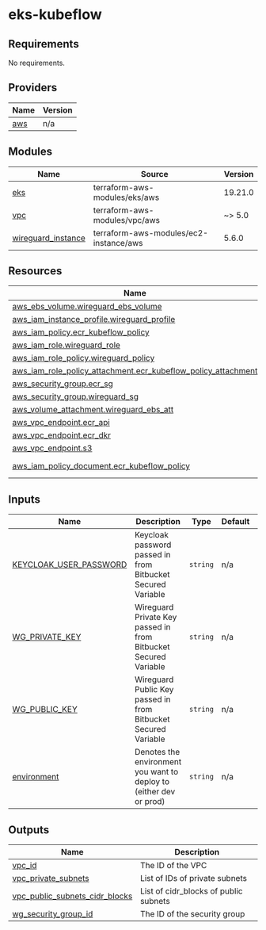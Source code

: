 # eks-kubeflow

<!-- BEGINNING OF PRE-COMMIT-TERRAFORM DOCS HOOK -->
## Requirements

No requirements.

## Providers

| Name | Version |
|------|---------|
| <a name="provider_aws"></a> [aws](#provider\_aws) | n/a |

## Modules

| Name | Source | Version |
|------|--------|---------|
| <a name="module_eks"></a> [eks](#module\_eks) | terraform-aws-modules/eks/aws | 19.21.0 |
| <a name="module_vpc"></a> [vpc](#module\_vpc) | terraform-aws-modules/vpc/aws | ~> 5.0 |
| <a name="module_wireguard_instance"></a> [wireguard\_instance](#module\_wireguard\_instance) | terraform-aws-modules/ec2-instance/aws | 5.6.0 |

## Resources

| Name | Type |
|------|------|
| [aws_ebs_volume.wireguard_ebs_volume](https://registry.terraform.io/providers/hashicorp/aws/latest/docs/resources/ebs_volume) | resource |
| [aws_iam_instance_profile.wireguard_profile](https://registry.terraform.io/providers/hashicorp/aws/latest/docs/resources/iam_instance_profile) | resource |
| [aws_iam_policy.ecr_kubeflow_policy](https://registry.terraform.io/providers/hashicorp/aws/latest/docs/resources/iam_policy) | resource |
| [aws_iam_role.wireguard_role](https://registry.terraform.io/providers/hashicorp/aws/latest/docs/resources/iam_role) | resource |
| [aws_iam_role_policy.wireguard_policy](https://registry.terraform.io/providers/hashicorp/aws/latest/docs/resources/iam_role_policy) | resource |
| [aws_iam_role_policy_attachment.ecr_kubeflow_policy_attachment](https://registry.terraform.io/providers/hashicorp/aws/latest/docs/resources/iam_role_policy_attachment) | resource |
| [aws_security_group.ecr_sg](https://registry.terraform.io/providers/hashicorp/aws/latest/docs/resources/security_group) | resource |
| [aws_security_group.wireguard_sg](https://registry.terraform.io/providers/hashicorp/aws/latest/docs/resources/security_group) | resource |
| [aws_volume_attachment.wireguard_ebs_att](https://registry.terraform.io/providers/hashicorp/aws/latest/docs/resources/volume_attachment) | resource |
| [aws_vpc_endpoint.ecr_api](https://registry.terraform.io/providers/hashicorp/aws/latest/docs/resources/vpc_endpoint) | resource |
| [aws_vpc_endpoint.ecr_dkr](https://registry.terraform.io/providers/hashicorp/aws/latest/docs/resources/vpc_endpoint) | resource |
| [aws_vpc_endpoint.s3](https://registry.terraform.io/providers/hashicorp/aws/latest/docs/resources/vpc_endpoint) | resource |
| [aws_iam_policy_document.ecr_kubeflow_policy](https://registry.terraform.io/providers/hashicorp/aws/latest/docs/data-sources/iam_policy_document) | data source |

## Inputs

| Name | Description | Type | Default | Required |
|------|-------------|------|---------|:--------:|
| <a name="input_KEYCLOAK_USER_PASSWORD"></a> [KEYCLOAK\_USER\_PASSWORD](#input\_KEYCLOAK\_USER\_PASSWORD) | Keycloak password passed in from Bitbucket Secured Variable | `string` | n/a | yes |
| <a name="input_WG_PRIVATE_KEY"></a> [WG\_PRIVATE\_KEY](#input\_WG\_PRIVATE\_KEY) | Wireguard Private Key passed in from Bitbucket Secured Variable | `string` | n/a | yes |
| <a name="input_WG_PUBLIC_KEY"></a> [WG\_PUBLIC\_KEY](#input\_WG\_PUBLIC\_KEY) | Wireguard Public Key passed in from Bitbucket Secured Variable | `string` | n/a | yes |
| <a name="input_environment"></a> [environment](#input\_environment) | Denotes the environment you want to deploy to (either dev or prod) | `string` | n/a | yes |

## Outputs

| Name | Description |
|------|-------------|
| <a name="output_vpc_id"></a> [vpc\_id](#output\_vpc\_id) | The ID of the VPC |
| <a name="output_vpc_private_subnets"></a> [vpc\_private\_subnets](#output\_vpc\_private\_subnets) | List of IDs of private subnets |
| <a name="output_vpc_public_subnets_cidr_blocks"></a> [vpc\_public\_subnets\_cidr\_blocks](#output\_vpc\_public\_subnets\_cidr\_blocks) | List of cidr\_blocks of public subnets |
| <a name="output_wg_security_group_id"></a> [wg\_security\_group\_id](#output\_wg\_security\_group\_id) | The ID of the security group |
<!-- END OF PRE-COMMIT-TERRAFORM DOCS HOOK -->
